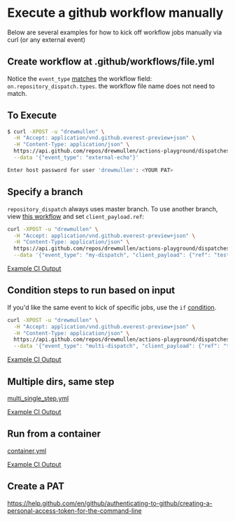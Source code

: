 # Execute a github workflow manually

Below are several examples for how to kick off workflow jobs manually via curl (or any external event)

## Create workflow at .github/workflows/file.yml

Notice the `event_type` [matches](https://github.com/drewmullen/actions-playground/blob/fd3721ba3c8350995a77c570fbf3a0e0fb1c2724/.github/workflows/external_echo.yml#L5) the workflow field: `on.repository_dispatch.types`. the workflow file name does not need to match.

## To Execute

```bash
$ curl -XPOST -u "drewmullen" \
  -H "Accept: application/vnd.github.everest-preview+json" \
  -H "Content-Type: application/json" \
  https://api.github.com/repos/drewmullen/actions-playground/dispatches \
  --data '{"event_type": "external-echo"}'

Enter host password for user 'drewmullen': <YOUR PAT>
```

## Specify a branch

`repository_dispatch` always uses master branch. To use another branch, view [this workflow](https://github.com/drewmullen/actions-playground/blob/master/.github/workflows/repo_dispatch.yml) and set `client_payload.ref`:

```bash
curl -XPOST -u "drewmullen" \
  -H "Accept: application/vnd.github.everest-preview+json" \
  -H "Content-Type: application/json" \
  https://api.github.com/repos/drewmullen/actions-playground/dispatches \
  --data '{"event_type": "my-dispatch", "client_payload": {"ref": "test-pr4"}}'
  ```

[Example CI Output](https://github.com/drewmullen/actions-playground/runs/536425490?check_suite_focus=true)

## Condition steps to run based on input

If you'd like the same event to kick of specific jobs, use the `if` [condition](https://github.com/drewmullen/actions-playground/blob/master/.github/workflows/multi_repo_dispatch.yml).

```bash
curl -XPOST -u "drewmullen" \
  -H "Accept: application/vnd.github.everest-preview+json" \
  -H "Content-Type: application/json" \
  https://api.github.com/repos/drewmullen/actions-playground/dispatches \
  --data '{"event_type": "multi-dispatch", "client_payload": {"ref": "test-pr6", "project": "dir1"}}'
```

[Example CI Output](https://github.com/drewmullen/actions-playground/runs/536598658?check_suite_focus=true)


## Multiple dirs, same step

[multi_single_step.yml](https://github.com/drewmullen/actions-playground/blob/master/.github/workflows/multi_single_step.yml)

[Example CI Output](https://github.com/drewmullen/actions-playground/runs/536824189?check_suite_focus=true)


## Run from a container

[container.yml](https://github.com/drewmullen/actions-playground/blob/master/.github/workflows/container.yml)

[Example CI Output](https://github.com/drewmullen/actions-playground/runs/536598658?check_suite_focus=true)


## Create a PAT

https://help.github.com/en/github/authenticating-to-github/creating-a-personal-access-token-for-the-command-line

